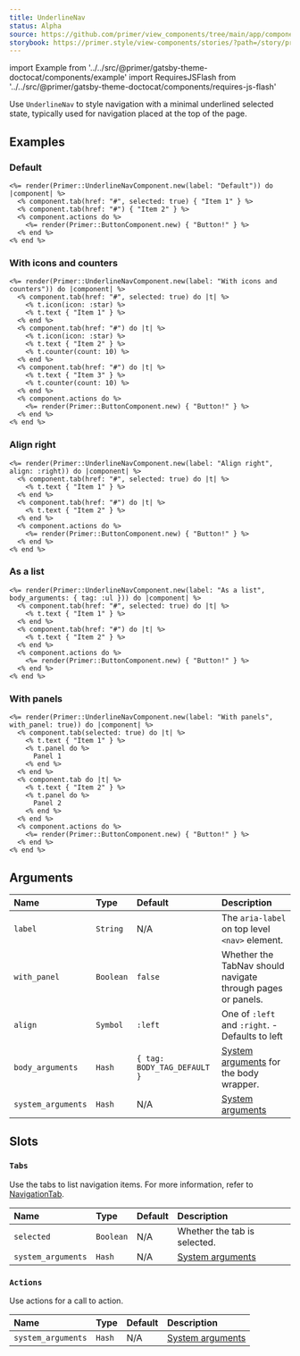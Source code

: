 ```yaml
---
title: UnderlineNav
status: Alpha
source: https://github.com/primer/view_components/tree/main/app/components/primer/underline_nav_component.rb
storybook: https://primer.style/view-components/stories/?path=/story/primer-underline-nav-component
---
```


import Example from '../../src/@primer/gatsby-theme-doctocat/components/example'
import RequiresJSFlash from '../../src/@primer/gatsby-theme-doctocat/components/requires-js-flash'

<RequiresJSFlash />

<!-- Warning: AUTO-GENERATED file, do not edit. Add code comments to your Ruby instead <3 -->

Use `UnderlineNav` to style navigation with a minimal
underlined selected state, typically used for navigation placed at the top
of the page.

## Examples

### Default

<Example src="  <nav aria-label='Default' class='UnderlineNav'>    <div class='UnderlineNav-body'>          <a href='#' aria-current='page' class='UnderlineNav-item'>          Item 1    </a>          <a href='#' class='UnderlineNav-item'>          Item 2    </a></div>      <div class='UnderlineNav-actions'>    <button type='button' class='btn'>    Button!  </button></div></nav>" />

```erb
<%= render(Primer::UnderlineNavComponent.new(label: "Default")) do |component| %>
  <% component.tab(href: "#", selected: true) { "Item 1" } %>
  <% component.tab(href: "#") { "Item 2" } %>
  <% component.actions do %>
    <%= render(Primer::ButtonComponent.new) { "Button!" } %>
  <% end %>
<% end %>
```

### With icons and counters

<Example src="  <nav aria-label='With icons and counters' class='UnderlineNav'>    <div class='UnderlineNav-body'>          <a href='#' aria-current='page' class='UnderlineNav-item'>    <svg viewBox='0 0 16 16' version='1.1' aria-hidden='true' height='16' width='16' class='octicon octicon-star UnderlineNav-octicon'><path fill-rule='evenodd' d='M8 .25a.75.75 0 01.673.418l1.882 3.815 4.21.612a.75.75 0 01.416 1.279l-3.046 2.97.719 4.192a.75.75 0 01-1.088.791L8 12.347l-3.766 1.98a.75.75 0 01-1.088-.79l.72-4.194L.818 6.374a.75.75 0 01.416-1.28l4.21-.611L7.327.668A.75.75 0 018 .25zm0 2.445L6.615 5.5a.75.75 0 01-.564.41l-3.097.45 2.24 2.184a.75.75 0 01.216.664l-.528 3.084 2.769-1.456a.75.75 0 01.698 0l2.77 1.456-.53-3.084a.75.75 0 01.216-.664l2.24-2.183-3.096-.45a.75.75 0 01-.564-.41L8 2.694v.001z'></path></svg>      <span>Item 1</span>    </a>          <a href='#' class='UnderlineNav-item'>    <svg viewBox='0 0 16 16' version='1.1' aria-hidden='true' height='16' width='16' class='octicon octicon-star UnderlineNav-octicon'><path fill-rule='evenodd' d='M8 .25a.75.75 0 01.673.418l1.882 3.815 4.21.612a.75.75 0 01.416 1.279l-3.046 2.97.719 4.192a.75.75 0 01-1.088.791L8 12.347l-3.766 1.98a.75.75 0 01-1.088-.79l.72-4.194L.818 6.374a.75.75 0 01.416-1.28l4.21-.611L7.327.668A.75.75 0 018 .25zm0 2.445L6.615 5.5a.75.75 0 01-.564.41l-3.097.45 2.24 2.184a.75.75 0 01.216.664l-.528 3.084 2.769-1.456a.75.75 0 01.698 0l2.77 1.456-.53-3.084a.75.75 0 01.216-.664l2.24-2.183-3.096-.45a.75.75 0 01-.564-.41L8 2.694v.001z'></path></svg>      <span>Item 2</span>    <span title='10' class='Counter'>10</span></a>          <a href='#' class='UnderlineNav-item'>          <span>Item 3</span>    <span title='10' class='Counter'>10</span></a></div>      <div class='UnderlineNav-actions'>    <button type='button' class='btn'>    Button!  </button></div></nav>" />

```erb
<%= render(Primer::UnderlineNavComponent.new(label: "With icons and counters")) do |component| %>
  <% component.tab(href: "#", selected: true) do |t| %>
    <% t.icon(icon: :star) %>
    <% t.text { "Item 1" } %>
  <% end %>
  <% component.tab(href: "#") do |t| %>
    <% t.icon(icon: :star) %>
    <% t.text { "Item 2" } %>
    <% t.counter(count: 10) %>
  <% end %>
  <% component.tab(href: "#") do |t| %>
    <% t.text { "Item 3" } %>
    <% t.counter(count: 10) %>
  <% end %>
  <% component.actions do %>
    <%= render(Primer::ButtonComponent.new) { "Button!" } %>
  <% end %>
<% end %>
```

### Align right

<Example src="  <nav aria-label='Align right' class='UnderlineNav UnderlineNav--right'>      <div class='UnderlineNav-actions'>    <button type='button' class='btn'>    Button!  </button></div>    <div class='UnderlineNav-body'>          <a href='#' aria-current='page' class='UnderlineNav-item'>          <span>Item 1</span>    </a>          <a href='#' class='UnderlineNav-item'>          <span>Item 2</span>    </a></div></nav>" />

```erb
<%= render(Primer::UnderlineNavComponent.new(label: "Align right", align: :right)) do |component| %>
  <% component.tab(href: "#", selected: true) do |t| %>
    <% t.text { "Item 1" } %>
  <% end %>
  <% component.tab(href: "#") do |t| %>
    <% t.text { "Item 2" } %>
  <% end %>
  <% component.actions do %>
    <%= render(Primer::ButtonComponent.new) { "Button!" } %>
  <% end %>
<% end %>
```

### As a list

<Example src="  <nav aria-label='As a list' class='UnderlineNav'>    <ul class='UnderlineNav-body list-style-none'>        <li class='d-flex'>  <a href='#' aria-current='page' class='UnderlineNav-item'>          <span>Item 1</span>    </a></li>        <li class='d-flex'>  <a href='#' class='UnderlineNav-item'>          <span>Item 2</span>    </a></li></ul>      <div class='UnderlineNav-actions'>    <button type='button' class='btn'>    Button!  </button></div></nav>" />

```erb
<%= render(Primer::UnderlineNavComponent.new(label: "As a list", body_arguments: { tag: :ul })) do |component| %>
  <% component.tab(href: "#", selected: true) do |t| %>
    <% t.text { "Item 1" } %>
  <% end %>
  <% component.tab(href: "#") do |t| %>
    <% t.text { "Item 2" } %>
  <% end %>
  <% component.actions do %>
    <%= render(Primer::ButtonComponent.new) { "Button!" } %>
  <% end %>
<% end %>
```

### With panels

<Example src="<tab-container>  <div class='UnderlineNav'>    <div role='tablist' aria-label='With panels' class='UnderlineNav-body'>          <button type='button' role='tab' aria-selected='true' class='UnderlineNav-item'>          <span>Item 1</span>    </button>          <button type='button' role='tab' class='UnderlineNav-item'>          <span>Item 2</span>    </button></div>      <div class='UnderlineNav-actions'>    <button type='button' class='btn'>    Button!  </button></div></div>      <div role='tabpanel'>      Panel 1</div>      <div role='tabpanel' hidden='hidden'>      Panel 2</div></tab-container>" />

```erb
<%= render(Primer::UnderlineNavComponent.new(label: "With panels", with_panel: true)) do |component| %>
  <% component.tab(selected: true) do |t| %>
    <% t.text { "Item 1" } %>
    <% t.panel do %>
      Panel 1
    <% end %>
  <% end %>
  <% component.tab do |t| %>
    <% t.text { "Item 2" } %>
    <% t.panel do %>
      Panel 2
    <% end %>
  <% end %>
  <% component.actions do %>
    <%= render(Primer::ButtonComponent.new) { "Button!" } %>
  <% end %>
<% end %>
```

## Arguments

| Name | Type | Default | Description |
| :- | :- | :- | :- |
| `label` | `String` | N/A | The `aria-label` on top level `<nav>` element. |
| `with_panel` | `Boolean` | `false` | Whether the TabNav should navigate through pages or panels. |
| `align` | `Symbol` | `:left` | One of `:left` and `:right`. - Defaults to left |
| `body_arguments` | `Hash` | `{ tag: BODY_TAG_DEFAULT }` | [System arguments](/system-arguments) for the body wrapper. |
| `system_arguments` | `Hash` | N/A | [System arguments](/system-arguments) |

## Slots

### `Tabs`

Use the tabs to list navigation items. For more information, refer to [NavigationTab](/components/navigationtab).

| Name | Type | Default | Description |
| :- | :- | :- | :- |
| `selected` | `Boolean` | N/A | Whether the tab is selected. |
| `system_arguments` | `Hash` | N/A | [System arguments](/system-arguments) |

### `Actions`

Use actions for a call to action.

| Name | Type | Default | Description |
| :- | :- | :- | :- |
| `system_arguments` | `Hash` | N/A | [System arguments](/system-arguments) |
